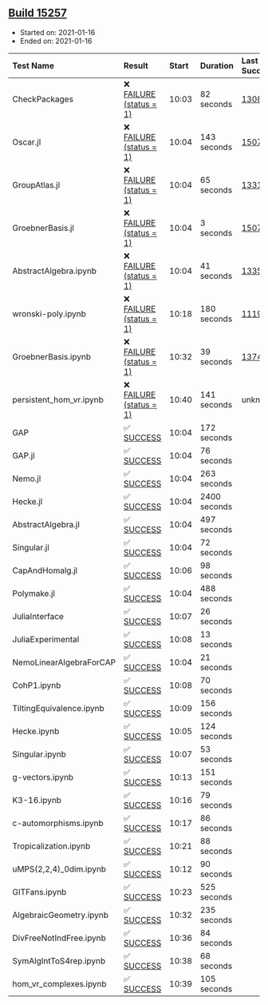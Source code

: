 ## [Build 15257](https://oscarci.mathematik.uni-kl.de/job/oscar/15257/)

* Started on: 2021-01-16
* Ended on: 2021-01-16

| Test Name    | Result | Start | Duration | Last Success | First Failure |
|:-------------|:-------|:------|:---------|:-------------|:--------------|
| CheckPackages | ❌ [FAILURE (status = 1)](https://oscarci.mathematik.uni-kl.de/job/oscar/15257/artifact/logs/build-15257/CheckPackages.log) | 10:03 | 82 seconds | [13085](https://oscarci.mathematik.uni-kl.de/job/oscar/13085/) | [13086](https://oscarci.mathematik.uni-kl.de/job/oscar/13086/) |
| Oscar.jl | ❌ [FAILURE (status = 1)](https://oscarci.mathematik.uni-kl.de/job/oscar/15257/artifact/logs/build-15257/Oscar.jl.log) | 10:04 | 143 seconds | [15079](https://oscarci.mathematik.uni-kl.de/job/oscar/15079/) | [15080](https://oscarci.mathematik.uni-kl.de/job/oscar/15080/) |
| GroupAtlas.jl | ❌ [FAILURE (status = 1)](https://oscarci.mathematik.uni-kl.de/job/oscar/15257/artifact/logs/build-15257/GroupAtlas.jl.log) | 10:04 | 65 seconds | [13311](https://oscarci.mathematik.uni-kl.de/job/oscar/13311/) | [13312](https://oscarci.mathematik.uni-kl.de/job/oscar/13312/) |
| GroebnerBasis.jl | ❌ [FAILURE (status = 1)](https://oscarci.mathematik.uni-kl.de/job/oscar/15257/artifact/logs/build-15257/GroebnerBasis.jl.log) | 10:04 | 3 seconds | [15079](https://oscarci.mathematik.uni-kl.de/job/oscar/15079/) | [15080](https://oscarci.mathematik.uni-kl.de/job/oscar/15080/) |
| AbstractAlgebra.ipynb | ❌ [FAILURE (status = 1)](https://oscarci.mathematik.uni-kl.de/job/oscar/15257/artifact/logs/build-15257/AbstractAlgebra.ipynb.log) | 10:04 | 41 seconds | [13355](https://oscarci.mathematik.uni-kl.de/job/oscar/13355/) | [13356](https://oscarci.mathematik.uni-kl.de/job/oscar/13356/) |
| wronski-poly.ipynb | ❌ [FAILURE (status = 1)](https://oscarci.mathematik.uni-kl.de/job/oscar/15257/artifact/logs/build-15257/wronski-poly.ipynb.log) | 10:18 | 180 seconds | [11192](https://oscarci.mathematik.uni-kl.de/job/oscar/11192/) | [11193](https://oscarci.mathematik.uni-kl.de/job/oscar/11193/) |
| GroebnerBasis.ipynb | ❌ [FAILURE (status = 1)](https://oscarci.mathematik.uni-kl.de/job/oscar/15257/artifact/logs/build-15257/GroebnerBasis.ipynb.log) | 10:32 | 39 seconds | [13748](https://oscarci.mathematik.uni-kl.de/job/oscar/13748/) | [13749](https://oscarci.mathematik.uni-kl.de/job/oscar/13749/) |
| persistent_hom_vr.ipynb | ❌ [FAILURE (status = 1)](https://oscarci.mathematik.uni-kl.de/job/oscar/15257/artifact/logs/build-15257/persistent_hom_vr.ipynb.log) | 10:40 | 141 seconds | unknown | unknown |
| GAP | ✅ [SUCCESS](https://oscarci.mathematik.uni-kl.de/job/oscar/15257/artifact/logs/build-15257/GAP.log) | 10:04 | 172 seconds |  |  |
| GAP.jl | ✅ [SUCCESS](https://oscarci.mathematik.uni-kl.de/job/oscar/15257/artifact/logs/build-15257/GAP.jl.log) | 10:04 | 76 seconds |  |  |
| Nemo.jl | ✅ [SUCCESS](https://oscarci.mathematik.uni-kl.de/job/oscar/15257/artifact/logs/build-15257/Nemo.jl.log) | 10:04 | 263 seconds |  |  |
| Hecke.jl | ✅ [SUCCESS](https://oscarci.mathematik.uni-kl.de/job/oscar/15257/artifact/logs/build-15257/Hecke.jl.log) | 10:04 | 2400 seconds |  |  |
| AbstractAlgebra.jl | ✅ [SUCCESS](https://oscarci.mathematik.uni-kl.de/job/oscar/15257/artifact/logs/build-15257/AbstractAlgebra.jl.log) | 10:04 | 497 seconds |  |  |
| Singular.jl | ✅ [SUCCESS](https://oscarci.mathematik.uni-kl.de/job/oscar/15257/artifact/logs/build-15257/Singular.jl.log) | 10:04 | 72 seconds |  |  |
| CapAndHomalg.jl | ✅ [SUCCESS](https://oscarci.mathematik.uni-kl.de/job/oscar/15257/artifact/logs/build-15257/CapAndHomalg.jl.log) | 10:06 | 98 seconds |  |  |
| Polymake.jl | ✅ [SUCCESS](https://oscarci.mathematik.uni-kl.de/job/oscar/15257/artifact/logs/build-15257/Polymake.jl.log) | 10:04 | 488 seconds |  |  |
| JuliaInterface | ✅ [SUCCESS](https://oscarci.mathematik.uni-kl.de/job/oscar/15257/artifact/logs/build-15257/JuliaInterface.log) | 10:07 | 26 seconds |  |  |
| JuliaExperimental | ✅ [SUCCESS](https://oscarci.mathematik.uni-kl.de/job/oscar/15257/artifact/logs/build-15257/JuliaExperimental.log) | 10:08 | 13 seconds |  |  |
| NemoLinearAlgebraForCAP | ✅ [SUCCESS](https://oscarci.mathematik.uni-kl.de/job/oscar/15257/artifact/logs/build-15257/NemoLinearAlgebraForCAP.log) | 10:04 | 21 seconds |  |  |
| CohP1.ipynb | ✅ [SUCCESS](https://oscarci.mathematik.uni-kl.de/job/oscar/15257/artifact/logs/build-15257/CohP1.ipynb.log) | 10:08 | 70 seconds |  |  |
| TiltingEquivalence.ipynb | ✅ [SUCCESS](https://oscarci.mathematik.uni-kl.de/job/oscar/15257/artifact/logs/build-15257/TiltingEquivalence.ipynb.log) | 10:09 | 156 seconds |  |  |
| Hecke.ipynb | ✅ [SUCCESS](https://oscarci.mathematik.uni-kl.de/job/oscar/15257/artifact/logs/build-15257/Hecke.ipynb.log) | 10:05 | 124 seconds |  |  |
| Singular.ipynb | ✅ [SUCCESS](https://oscarci.mathematik.uni-kl.de/job/oscar/15257/artifact/logs/build-15257/Singular.ipynb.log) | 10:07 | 53 seconds |  |  |
| g-vectors.ipynb | ✅ [SUCCESS](https://oscarci.mathematik.uni-kl.de/job/oscar/15257/artifact/logs/build-15257/g-vectors.ipynb.log) | 10:13 | 151 seconds |  |  |
| K3-16.ipynb | ✅ [SUCCESS](https://oscarci.mathematik.uni-kl.de/job/oscar/15257/artifact/logs/build-15257/K3-16.ipynb.log) | 10:16 | 79 seconds |  |  |
| c-automorphisms.ipynb | ✅ [SUCCESS](https://oscarci.mathematik.uni-kl.de/job/oscar/15257/artifact/logs/build-15257/c-automorphisms.ipynb.log) | 10:17 | 86 seconds |  |  |
| Tropicalization.ipynb | ✅ [SUCCESS](https://oscarci.mathematik.uni-kl.de/job/oscar/15257/artifact/logs/build-15257/Tropicalization.ipynb.log) | 10:21 | 88 seconds |  |  |
| uMPS(2,2,4)_0dim.ipynb | ✅ [SUCCESS](https://oscarci.mathematik.uni-kl.de/job/oscar/15257/artifact/logs/build-15257/uMPS-2-2-4-_0dim.ipynb.log) | 10:12 | 90 seconds |  |  |
| GITFans.ipynb | ✅ [SUCCESS](https://oscarci.mathematik.uni-kl.de/job/oscar/15257/artifact/logs/build-15257/GITFans.ipynb.log) | 10:23 | 525 seconds |  |  |
| AlgebraicGeometry.ipynb | ✅ [SUCCESS](https://oscarci.mathematik.uni-kl.de/job/oscar/15257/artifact/logs/build-15257/AlgebraicGeometry.ipynb.log) | 10:32 | 235 seconds |  |  |
| DivFreeNotIndFree.ipynb | ✅ [SUCCESS](https://oscarci.mathematik.uni-kl.de/job/oscar/15257/artifact/logs/build-15257/DivFreeNotIndFree.ipynb.log) | 10:36 | 84 seconds |  |  |
| SymAlgIntToS4rep.ipynb | ✅ [SUCCESS](https://oscarci.mathematik.uni-kl.de/job/oscar/15257/artifact/logs/build-15257/SymAlgIntToS4rep.ipynb.log) | 10:38 | 68 seconds |  |  |
| hom_vr_complexes.ipynb | ✅ [SUCCESS](https://oscarci.mathematik.uni-kl.de/job/oscar/15257/artifact/logs/build-15257/hom_vr_complexes.ipynb.log) | 10:39 | 105 seconds |  |  |
